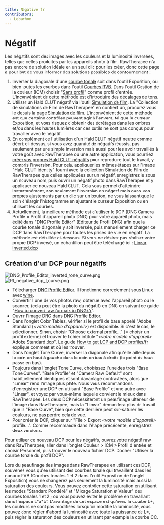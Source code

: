 ```yaml
---
title: Negative fr
contributors:
  - Lebarhon
---
```


# Négatif

Les négatifs sont des images avec les couleurs et la luminosité
inversées, telles que celles produites par les appareils photo à film.
RawTherapee n'a pas encore de solution idéale en un seul clic pour les
créer, donc cette page a pour but de vous informer des solutions
possibles de contournement :

1.  Inverser la diagonale d'une [courbe
    tonale](Exposure/fr#Courbes_tonales.md) soit dans l'outil
    Exposition, ou bien toutes les courbes dans l'outil [Courbes
    RVB](RGB_Curves/fr.md). Dans l'outil Gestion de la couleur
    (ICM) choisir "[Sans
    profil](Color_Management/fr#Sans_profil.md)" comme profil
    d'entrée. L'inconvénient de cette méthode est d'introduire des
    décalages de tons.
2.  Utiliser un Hald CLUT négatif via l'outil [Simulation de
    film](Film_Simulation/fr.md). La "Collection de simulations
    de Film de RawTherapee" en contient un, procurez vous le depuis la
    page [Simulation de film](film_simulation/fr).
    L'inconvénient de cette méthode est que certains contrôles peuvent
    agir à l'envers, tel que le curseur Exposition, et vous risquez
    d'obtenir des écrêtages dans les ombres et/ou dans les hautes
    lumières car ces outils ne sont pas conçus pour travailler avec le
    négatif.
3.  En complément de l'utilisation d'un Hald CLUT négatif neutre comme
    décrit ci-dessus, si vous avez quantité de négatifs réussis, pas
    seulement par une simple inversion mais aussi pour les avoir
    travaillés à votre goût avec RawTherapee ou une autre application,
    vous pourriez [créer vos propres Hald CLUT
    négatifs](Film_Simulation/fr#Créer_votre_collection.md) pour
    reproduire tout le travail, y compris l'inversion. Pour cela,
    appliquer les mêmes étapes sur l'image "Hald CLUT identity" fourni
    avec la collection Simulation de Film de RawTherapee que celles
    appliquées sur un négatif, enregistrez le sous un nouveau nom, puis
    ouvrir un négatif photo dans RawTherapee et y appliquer ce nouveau
    Hald CLUT. Cela vous permet d'atteindre instantanément, non
    seulement l'inversion en négatif mais aussi vos propres ajustements
    par un clic sur un bouton, ne vous laissant que le soin d'élargir
    l'histogramme en ajustant le curseur Exposition ou en utilisant les
    courbes.
4.  Actuellement, la meilleure méthode est d'utiliser le DCP (DNG Camera
    Profile = Profil d'appareil photo DNG) pour votre appareil photo,
    mais édité dans "DNG Profile Editor" (Editeur de Profil DNG) afin
    que la courbe tonale diagonale y soit inversée, puis manuellement
    charger ce DCP dans RawTherapee pour toutes les prises de vue en
    négatif. La méthode est détaillée ci-dessous. Si vous ne désirez pas
    réaliser votre propre DCP inversé, un échantillon peut être
    téléchargé ici : [Linear
    inverted.dcp](:File:Linear_inverted.dcp.md)

## Création d'un DCP pour négatifs

![](DNG_Profile_Editor_inverted_tone_curve.png "DNG_Profile_Editor_inverted_tone_curve.png")
![](Rt_negative_dcp_l_curve.png "Rt_negative_dcp_l_curve.png")

- Télécharger [DNG Profile
  Editor](http://www.adobe.com/support/downloads/detail.jsp?ftpID=5494).
  Il fonctionne correctement sous Linux avec
  [wine](https://www.winehq.org/).
- Convertir l'une de vos photos raw, obtenue avec l'appareil photo ou le
  scanner, (cela peut être la photo du négatif) en DNG en suivant ce
  guide "[How to convert raw formats to
  DNG/fr](How_to_convert_raw_formats_to_DNG/fr.md)".
- Ouvrir l'image DNG dans DNG Profile Editor.
- Dans l'onglet Color Tables, vérifier si le profil de base appelé
  "Adobe Standard (*\<votre modèle d'appareil\>*) est disponible. Si
  c'est le cas, le sélectionner. Sinon, choisir "Choose external
  profile..." (= choisir un profil externe) et trouver le fichier
  intitulé "*\<votre modèle d'appareil\>* Adobe Standard.dcp". Le guide
  [How to get LCP and DCP
  profiles/fr](How_to_get_LCP_and_DCP_profiles/fr.md) explique
  comment et où les trouver.
- Dans l'onglet Tone Curve, inverser la diagonale afin qu'elle aille
  depuis le coin en haut à gauche dans le coin en bas à droite (le point
  du haut passe en bas).
- Toujours dans l'onglet Tone Curve, choisissez l'une des trois "Base
  Tone Curves". "Base Profile" et "Camera Raw Default" sont
  habituellement identiques et sont davantage contrastées, alors que
  "Linear" rend l'image plus plate. Nous vous recommandons d'enregistrer
  une DCP en utilisant "Base Profile" et une autre avec "Linear", et
  voyez par vous-même laquelle convient le mieux dans RawTherapee. Les
  deux DCP nécessiteront un peaufinage ultérieur de l'image dans
  RawTherapee, mais la "Linear" demandera plus de travail que la "Base
  Curve", bien que cette dernière peut sur-saturer les couleurs, ne pas
  perdre cela de vue.
- Pour créer le DCP, cliquer sur "File \> Export *\<votre modèle
  d'appareil\>* profile...". Comme recommandé dans l'étape précédente,
  enregistrez deux versions.

Pour utiliser ce nouveau DCP pour les négatifs, ouvrez votre négatif raw
dans RawTherapee, aller dans l'onglet Couleur \> ICM \> Profil d'entrée
et choisir Personnel, puis trouver le nouveau fichier DCP. Cocher
"Utiliser la courbe tonale du profil DCP".

Lors du peaufinage des images dans RawTherapee en utilisant ces DCP,
souvenez vous qu'en utilisant des courbes tonale qui travaillent dans
les canaux RVB (Courbes tonales 1 et 2 dans l'outil Exposition de
l'onglet Exposition) vous ne changerez pas seulement la luminosité mais
aussi la saturation des couleurs. Vous pouvez contrôler cette saturation
en utilisant les modes "Standard Pondéré" et "Mixage Saturation et
Valeur" des courbes tonales 1 et 2 ; ou vous pouvez éviter le problème
en travaillant dans l'espace L\*a\*b\*. L'avantage de cet espace est
qu'avec la courbe L\*, les couleurs ne sont pas modifiées lorsqu'on
modifie la luminosité, vous pouvez donc régler d'abord la luminosité
avec toute la puissance de L\*, puis régler la saturation des couleurs
en utilisant par exemple la courbe CC.
